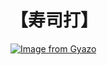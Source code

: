 # 【寿司打】 #

[![Image from Gyazo](https://i.gyazo.com/f397f6891679be0435bc4eda0be11aba.jpg)](https://gyazo.com/f397f6891679be0435bc4eda0be11aba)
